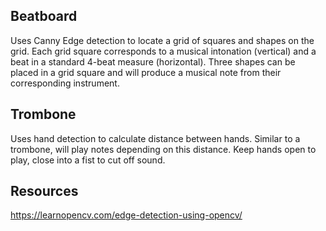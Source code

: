 ## Beatboard

Uses Canny Edge detection to locate a grid of squares and shapes on the grid.
Each grid square corresponds to a musical intonation (vertical) and a beat in a standard 4-beat measure (horizontal).
Three shapes can be placed in a grid square and will produce a musical note from their corresponding instrument.

## Trombone

Uses hand detection to calculate distance between hands.
Similar to a trombone, will play notes depending on this distance.
Keep hands open to play, close into a fist to cut off sound.

## Resources

https://learnopencv.com/edge-detection-using-opencv/

